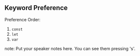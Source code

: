 ##  Keyword Preference

Preference Order: 
1. `const`
2. `let`
3. `var`

note:
    Put your speaker notes here.
    You can see them pressing 's'.
